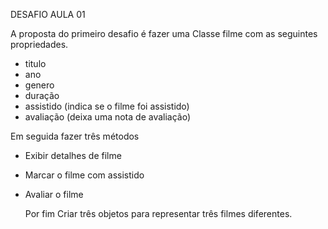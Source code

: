 DESAFIO AULA 01<br>

A proposta do primeiro desafio é fazer uma Classe filme com as seguintes propriedades. <br>
- titulo <br>
- ano <br>
- genero <br>
- duração <br>
- assistido (indica se o filme foi assistido) <br>
- avaliação (deixa uma nota de avaliação) <br>

Em seguida fazer três métodos <br>
- Exibir detalhes de filme <br>
- Marcar o filme com assistido <br>
- Avaliar o filme <br>

  Por fim Criar três objetos para representar três filmes diferentes.


 
